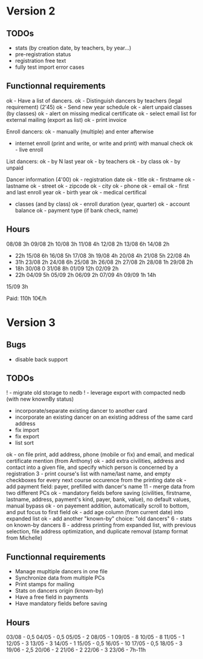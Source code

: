 # Version 2

## TODOs

- stats (by creation date, by teachers, by year...)
- pre-registration status
- registration free text
- fully test import error cases

## Functionnal requirements

ok - Have a list of dancers.
ok - Distinguish dancers by teachers (legal requirement) (2'45)
ok - Send new year schedule
ok - alert unpaid classes (by classes)
ok - alert on missing medical certificate
ok - select email list for external mailing (export as list)
ok - print invoice

Enroll dancers:
ok - manually (multiple) and enter afterwise
- internet enroll (print and write, or write and print) with manual check
ok - live enroll

List dancers:
ok - by N last year
ok - by teachers
ok - by class
ok - by unpaid

Dancer information (4'00) 
ok - registration date
ok - title
ok - firstname
ok - lastname
ok - street
ok - zipcode
ok - city
ok - phone
ok - email
ok - first and last enroll year
ok - birth year
ok - medical certifical 
- classes (and by class)
  ok - enroll duration (year, quarter)
  ok - account balance 
  ok - payment type (if bank check, name)

## Hours

08/08 3h
09/08 2h
10/08 3h
11/08 4h
12/08 2h
13/08 6h
14/08 2h
- 22h
15/08 6h
16/08 5h
17/08 3h
19/08 4h
20/08 4h
21/08 5h
22/08 4h
- 31h
23/08 2h
24/08 6h
25/08 3h
26/08 2h
27/08 2h
28/08 1h
29/08 2h
- 18h
30/08 0
31/08 8h
01/09 12h
02/09 2h
- 22h
04/09 5h
05/09 2h
06/09 2h
07/09 4h
09/09 1h
14h

15/09 3h

Paid: 110h 10€/h

# Version 3

## Bugs

- disable back support

## TODOs 

! - migrate old storage to nedb
! - leverage export with compacted nedb (with new knownBy status)
- incorporate/separate existing dancer to another card
- incorporate an existing dancer on an existing address of the same card address
- fix import
- fix export
- list sort

ok - on file print, add address, phone (mobile or fix) and email, and medical certificate mention (from Anthony)
ok - add extra civilities, address and contact into a given file, and specify which person is concerned by a registration
 3 - print course's list with name/last name, and empty checkboxes for every next course occurence from the printing date
ok - add payment field: payer, prefilled with dancer's name
11 - merge data from two different PCs
ok - mandatory fields before saving (civilities, firstname, lastname, address, payment's kind, payer, bank, value), no default values, manual bypass
ok - on payement addition, automatically scroll to bottom, and put focus to first field
ok - add age column (from current date) into expanded list
ok - add another "known-by" choice: "old dancers"
 6 - stats on known-by dancers 
 8 - address printing from expanded list, with previous selection, file address optimization, and duplicate removal (stamp format from Michelle)


## Functionnal requirements

- Manage mupltiple dancers in one file
- Synchronize data from multiple PCs
- Print stamps for mailing
- Stats on dancers origin (known-by)
- Have a free field in payments
- Have mandatory fields before saving

## Hours

03/08 - 0,5
04/05 - 0,5
05/05 - 2
08/05 - 1
09/05 - 8
10/05 - 8
11/05 - 1
12/05 - 3
13/05 - 3
14/05 - 1
15/05 - 0,5
16/05 - 10
17/05 - 0,5
18/05 - 3
19/06 - 2,5
20/06 - 2
21/06 - 2
22/06 - 3
23/06 - 7h-11h